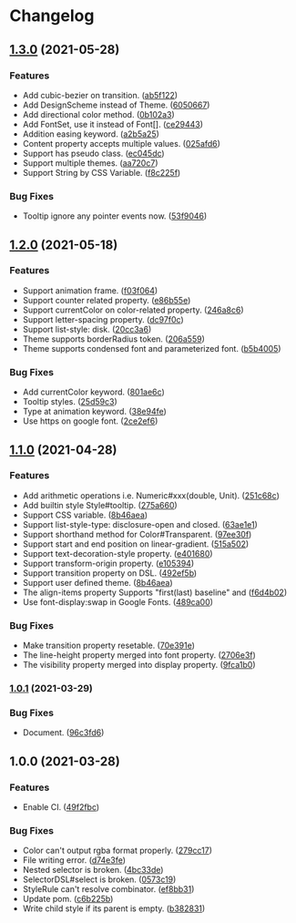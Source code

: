 # Changelog

## [1.3.0](https://www.github.com/Teletha/stylist/compare/v1.2.0...v1.3.0) (2021-05-28)


### Features

* Add cubic-bezier on transition. ([ab5f122](https://www.github.com/Teletha/stylist/commit/ab5f122313f340551fcaa4dc1a72e74c85ad4a63))
* Add DesignScheme instead of Theme. ([6050667](https://www.github.com/Teletha/stylist/commit/6050667dc6d4cafe267fb61b4d50a77fffcdaa54))
* Add directional color method. ([0b102a3](https://www.github.com/Teletha/stylist/commit/0b102a3e692415e5b5a63da1f57743af4c9ce58b))
* Add FontSet, use it instead of Font[]. ([ce29443](https://www.github.com/Teletha/stylist/commit/ce29443b6dc54d5cadf68232f974aceabd778e43))
* Addition easing keyword. ([a2b5a25](https://www.github.com/Teletha/stylist/commit/a2b5a2577d3e78d9e26e0457bbf107386749d812))
* Content property accepts multiple values. ([025afd6](https://www.github.com/Teletha/stylist/commit/025afd6d423df1028ea25451d2a4da04b760e901))
* Support has pseudo class. ([ec045dc](https://www.github.com/Teletha/stylist/commit/ec045dcbffd3280d85ca1ea7b61045bc96801879))
* Support multiple themes. ([aa720c7](https://www.github.com/Teletha/stylist/commit/aa720c729453aedb61f637db5acc89bb127f9ca9))
* Support String by CSS Variable. ([f8c225f](https://www.github.com/Teletha/stylist/commit/f8c225f1f021d8fbf0e0fcd85c6454f194d3811d))


### Bug Fixes

* Tooltip ignore any pointer events now. ([53f9046](https://www.github.com/Teletha/stylist/commit/53f9046f5fbba2cce8cd381802cf4d3eaa386ccb))

## [1.2.0](https://www.github.com/Teletha/stylist/compare/v1.1.0...v1.2.0) (2021-05-18)


### Features

* Support animation frame. ([f03f064](https://www.github.com/Teletha/stylist/commit/f03f0643bb0148c57d0cf4dc218134da9c4b91f8))
* Support counter related property. ([e86b55e](https://www.github.com/Teletha/stylist/commit/e86b55e63e84bdd5feb9d400583830a77e556f25))
* Support currentColor on color-related property. ([246a8c6](https://www.github.com/Teletha/stylist/commit/246a8c69f06f446b3262da44b17221772c12bda2))
* Support letter-spacing property. ([dc97f0c](https://www.github.com/Teletha/stylist/commit/dc97f0ce736c6d7fcb7431dfd291ccd4bd77be4c))
* Support list-style: disk. ([20cc3a6](https://www.github.com/Teletha/stylist/commit/20cc3a6df74f25a6e1af99c981a04490248f5ed8))
* Theme supports  borderRadius token. ([206a559](https://www.github.com/Teletha/stylist/commit/206a559dd90c0113e399978d63de5ad59ceb047b))
* Theme supports condensed font and parameterized font. ([b5b4005](https://www.github.com/Teletha/stylist/commit/b5b4005d5448afac4352a093159cf28f35f14bd0))


### Bug Fixes

* Add currentColor keyword. ([801ae6c](https://www.github.com/Teletha/stylist/commit/801ae6cc0b0fc8153cbf9da8794f4512aa6d426d))
* Tooltip styles. ([25d59c3](https://www.github.com/Teletha/stylist/commit/25d59c3a909afec98a62d2d361d1018102711edd))
* Type at animation keyword. ([38e94fe](https://www.github.com/Teletha/stylist/commit/38e94fe4fee89e1d3f5244176b5f9c0f35c3555c))
* Use https on google font. ([2ce2ef6](https://www.github.com/Teletha/stylist/commit/2ce2ef642576006a4b3fa3a12b1fb77f8cc8ba91))

## [1.1.0](https://www.github.com/Teletha/stylist/compare/v1.0.1...v1.1.0) (2021-04-28)


### Features

* Add arithmetic operations i.e. Numeric#xxx(double, Unit). ([251c68c](https://www.github.com/Teletha/stylist/commit/251c68c79e5f9378245d7949bd2f4abb64a0f6d1))
* Add builtin style Style#tooltip. ([275a660](https://www.github.com/Teletha/stylist/commit/275a66036b05bbf0b95250aaf9559bac319cd4a7))
* Support CSS variable. ([8b46aea](https://www.github.com/Teletha/stylist/commit/8b46aea803bcdc0e9b6c671abc9e900abeb9f69d))
* Support list-style-type: disclosure-open and closed. ([63ae1e1](https://www.github.com/Teletha/stylist/commit/63ae1e1a18f9829299c7da66739dcc726650f99b))
* Support shorthand method for Color#Transparent. ([97ee30f](https://www.github.com/Teletha/stylist/commit/97ee30f6d71e7cb0c6d6993df356190523cf39ce))
* Support start and end position on linear-gradient. ([515a502](https://www.github.com/Teletha/stylist/commit/515a502b2b468dd72238211104cff487ae2be14c))
* Support text-decoration-style property. ([e401680](https://www.github.com/Teletha/stylist/commit/e4016803cae01fe4b798e7f3e45f56882c6853cb))
* Support transform-origin property. ([e105394](https://www.github.com/Teletha/stylist/commit/e105394c0bcb142c01f4e25166385bb088f7281d))
* Support transition property on DSL. ([492ef5b](https://www.github.com/Teletha/stylist/commit/492ef5b9fe6f156aaa9812107fa63f8a84cb6cc6))
* Support user defined theme. ([8b46aea](https://www.github.com/Teletha/stylist/commit/8b46aea803bcdc0e9b6c671abc9e900abeb9f69d))
* The align-items property Supports "first(last) baseline" and ([f6d4b02](https://www.github.com/Teletha/stylist/commit/f6d4b021b838744f53bbe7d61bb19ffc777ccd0f))
* Use font-display:swap in Google Fonts. ([489ca00](https://www.github.com/Teletha/stylist/commit/489ca00d66dfc301973cc4e596994e9e9e60aa69))


### Bug Fixes

* Make transition property resetable. ([70e391e](https://www.github.com/Teletha/stylist/commit/70e391e7c7bbc816a4f815516dbdb945f2b27716))
* The line-height property merged into font property. ([2706e3f](https://www.github.com/Teletha/stylist/commit/2706e3fdda05d656a1995b54e4a15a1167cdc957))
* The visibility property merged into display property. ([9fca1b0](https://www.github.com/Teletha/stylist/commit/9fca1b0c5b8b245a45283505e7dde32ffbc78df1))

### [1.0.1](https://www.github.com/Teletha/stylist/compare/v1.0.0...v1.0.1) (2021-03-29)


### Bug Fixes

* Document. ([96c3fd6](https://www.github.com/Teletha/stylist/commit/96c3fd600225f43298c22391bc9be490cbf2b539))

## 1.0.0 (2021-03-28)


### Features

* Enable CI. ([49f2fbc](https://www.github.com/Teletha/stylist/commit/49f2fbcb5bfb5b14760599f17075d4e1053b50e3))


### Bug Fixes

* Color can't output rgba format properly. ([279cc17](https://www.github.com/Teletha/stylist/commit/279cc17df3d178b315c52cfac94d65ed8e2726ae))
* File writing error. ([d74e3fe](https://www.github.com/Teletha/stylist/commit/d74e3fe8160189495f737de233a9bd4d0d7e7182))
* Nested selector is broken. ([4bc33de](https://www.github.com/Teletha/stylist/commit/4bc33de834f57b84420301d85fda72a81be2c2a0))
* SelectorDSL#select is broken. ([0573c19](https://www.github.com/Teletha/stylist/commit/0573c19a2b7348af905d73d6258b7db91b4838ff))
* StyleRule can't resolve combinator. ([ef8bb31](https://www.github.com/Teletha/stylist/commit/ef8bb31e906e8599575dae5cfeec19737989d836))
* Update pom. ([c6b225b](https://www.github.com/Teletha/stylist/commit/c6b225b12839c64f2d0f7f896f73c0d6090c15b2))
* Write child style if its parent is empty. ([b382831](https://www.github.com/Teletha/stylist/commit/b382831704ea143829a82d52e8a20a3be334d98e))
